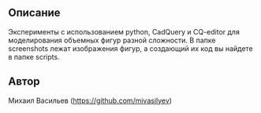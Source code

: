 ## Описание
Эксперименты с использованием python, CadQuery и CQ-editor для моделирования объемных фигур разной сложности.
В папке screenshots лежат изображения фигур, а создающий их код вы найдете в папке scripts.

## Автор
Михаил Васильев (https://github.com/mivasilyev)